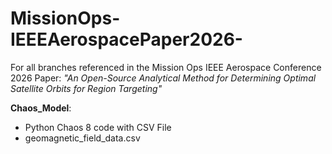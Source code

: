 # MissionOps-IEEEAerospacePaper2026-
For all branches referenced in the Mission Ops IEEE Aerospace Conference 2026 Paper: 
_"An Open-Source Analytical Method for Determining Optimal Satellite Orbits for Region Targeting"_


**Chaos_Model**:
- Python Chaos 8 code with CSV File
- geomagnetic_field_data.csv
